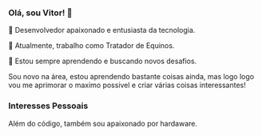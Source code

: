  ### Olá, sou Vitor! 👋

🚀 Desenvolvedor apaixonado e entusiasta da tecnologia.

💼 Atualmente, trabalho como Tratador de Equinos.

🌱 Estou sempre aprendendo e buscando novos desafios.

Sou novo na área, estou aprendendo bastante coisas ainda,
mas logo logo vou me aprimorar o maximo possivel e criar várias
coisas interessantes!

### Interesses Pessoais

Além do código, também sou apaixonado por hardaware.
